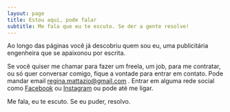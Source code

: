 ```yaml
---
layout: page
title: Estou aqui, pode falar
subtitle: Me fala que eu te escuto. Se der a gente resolve!
---
```


Ao longo das páginas você já descobriu quem sou eu, uma publicitária engenheira que se apaixonou por escrita.

Se você quiser me chamar para fazer um freela, um job, para me contratar, ou só quer conversar comigo, fique a vontade para entrar em contato.
Pode mandar email regina.mattazio@gmail.com .
Entrar em alguma rede social como [Facebook](https://www.facebook.com/re.r.matt) 
ou [Instagram](https://www.instagram.com/re_r_matt/) 
ou pode até me ligar.

Me fala, eu te escuto. Se eu puder, resolvo.

